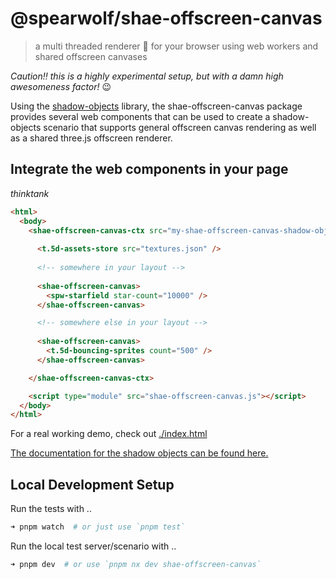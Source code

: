 
# @spearwolf/shae-offscreen-canvas

> a multi threaded renderer 🚀 for your browser using web workers and shared offscreen canvases

_Caution‼️ this is a highly experimental setup, but with a damn high awesomeness factor!_ 😉

Using the [shadow-objects](../shadow-objects/) library, the shae-offscreen-canvas package provides several web components that can be used to create a shadow-objects scenario that supports general offscreen canvas rendering as well as a shared three.js offscreen renderer.

## Integrate the web components in your page

_thinktank_

```html
<html>
  <body>
    <shae-offscreen-canvas-ctx src="my-shae-offscreen-canvas-shadow-objects.js">
    
      <t.5d-assets-store src="textures.json" />
    
      <!-- somewhere in your layout -->
      
      <shae-offscreen-canvas>
        <spw-starfield star-count="10000" />
      </shae-offscreen-canvas>

      <!-- somewhere else in your layout -->
      
      <shae-offscreen-canvas>
        <t.5d-bouncing-sprites count="500" />
      </shae-offscreen-canvas>

    </shae-offscreen-canvas-ctx>

    <script type="module" src="shae-offscreen-canvas.js"></script>
  </body>
</html>
```

For a real working demo, check out [./index.html](./index.html)

[The documentation for the shadow objects can be found here.](./src/shadow-objects/README.md)

## Local Development Setup

Run the tests with ..

```sh
➜ pnpm watch  # or just use `pnpm test`
```

Run the local test server/scenario with ..

```sh
➜ pnpm dev  # or use `pnpm nx dev shae-offscreen-canvas`
```
